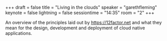 +++
draft = false
title = "Living in the clouds"
speaker = "garethfleming"
keynote = false
lightning = false
sessiontime = "14:35"
room = "2"
+++

An overview of the principles laid out by https://12factor.net and what they mean for the design, development and deployment of cloud native applications.